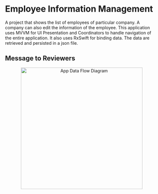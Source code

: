 # Employee Information Management
 A project that shows the list of employees of particular company. A company can also edit the information of the employee. This application uses MVVM for UI Presentation and Coordinators to handle navigation of the entire application. It also uses RxSwift for binding data. The data are retrieved and persisted in a json file.

## Message to Reviewers


<p align="center">
<img src="https://github.com/jcobeadev/Employee-Information-Management/Images/AppDataFlowCoordinator.png" alt="App Data Flow Diagram" title="App Data Flow Diagram" width="400"/>
</p>



